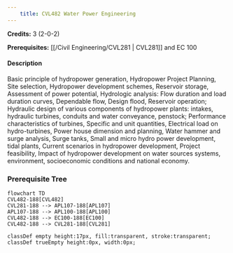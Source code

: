 ```yaml
---
    title: CVL482 Water Power Engineering
---
```

**Credits:** 3 (2-0-2)



**Prerequisites:** [[/Civil Engineering/CVL281 | CVL281]] and EC 100

#### Description 
Basic principle of hydropower generation, Hydropower Project Planning, Site selection, Hydropower development schemes, Reservoir storage, Assessment of power potential, Hydrologic analysis: Flow duration and load duration curves, Dependable flow, Design flood, Reservoir operation; Hydraulic design of various components of hydropower plants: intakes, hydraulic turbines, conduits and water conveyance, penstock; Performance characteristics of turbines, Specific and unit quantities, Electrical load on hydro-turbines, Power house dimension and planning, Water hammer and surge analysis, Surge tanks, Small and micro hydro power development, tidal plants, Current scenarios in hydropower development, Project feasibility, Impact of hydropower development on water sources systems, environment, socioeconomic conditions and national economy.

### Prerequisite Tree

```mermaid
flowchart TD
CVL482-188[CVL482]
CVL281-188 --> APL107-188[APL107]
APL107-188 --> APL100-188[APL100]
CVL482-188 --> EC100-188[EC100]
CVL482-188 --> CVL281-188[CVL281]

classDef empty height:17px, fill:transparent, stroke:transparent;
classDef trueEmpty height:0px, width:0px;
```